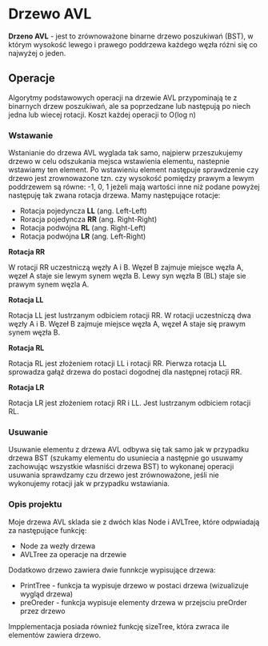 # Drzewo AVL
  
**Drzeno AVL** - jest to zrównoważone binarne drzewo poszukiwań (BST), w którym wysokość lewego i
prawego poddrzewa każdego węzła różni się co najwyżej o jeden.
  
## Operacje
  
Algorytmy podstawowych operacji na drzewie AVL przypominają te z binarnych drzew poszukiwań, ale sa
 poprzedzane lub następują po niech jedna lub wiecej rotacji. Koszt każdej operacji to O(log n)
  
### Wstawanie
  
Wstanianie do drzewa AVL wyglada tak samo, najpierw przeszukujemy drzewo w celu odszukania mejsca 
wstawienia elementu, nastepnie wstawiamy ten element. Po wstawieniu element następuje sprawdzenie 
czy drzewo jest zrownowazone tzn. czy wysokość pomiędzy prawym a lewym poddrzewem są równe: -1, 0, 1
 jeżeli mają wartości inne niż podane powyżej następuję tak zwana rotacja drzewa. Mamy następujące 
rotacje:  
- Rotacja pojedyncza **LL** (ang. Left-Left)  
- Roracja pojedyncza **RR** (ang. Right-Right)  
- Rotacja podwójna **RL** (ang. Right-Left)  
- Rotacja podwójna **LR** (ang. Left-Right)  
  
**Rotacja RR**
  
W rotacji RR uczestniczą węzły A i B. Węzeł B zajmuje miejsce węzła A, węzeł A staje sie lewym synem
 węzła B. Lewy syn węzła B (BL) staje sie prawym synem węzla A.
  
**Rotacja LL**
  
Rotacja LL jest lustrzanym odbiciem rotacji RR. W rotacji uczestniczą dwa węzły A i B. Węzeł B 
zajmuje miejsce węzła A, węzeł A staje się prawym synem węzła B.
  
**Rotacja RL**
  
Rotacja RL jest złożeniem rotacji LL i rotacji RR. Pierwza rotacja LL sprowadza gałąź drzewa do 
postaci dogodnej dla następnej rotacji RR.
  
**Rotacja LR**
  
Rotacja LR jest złożeniem rotacji RR i LL. Jest lustrzanym odbiciem rotacji RL.
  
### Usuwanie
  
Usuwanie elementu z drzewa AVL odbywa się tak samo jak w przypadku drzewa BST (szukamy elementu do usuniecia a następnie go usuwamy zachowując wszystkie własniści drzewa BST) to wykonanej operacji 
usuwania sprawdzamy czu drzewo jest zrównoważone, jeśli nie wykonujemy rotacji jak w przypadku wstawiania.  
  
### Opis projektu
  
Moje drzewa AVL sklada sie z dwóch klas Node i AVLTree, które odpwiadają za następujące funkcję:  
- Node za wezły drzewa  
- AVLTree za operacje na drzewie  
  
Dodatkowo drzewo zawiera dwie funnkcje wypisujące drzewa:  
- PrintTree - funkcja ta wypisuje drzewo w postaci drzewa (wizualizuje wygląd drzewa)    
- preOreder - funkcja wypisuje elementy drzewa w przejsciu preOrder przez drzewo  

Impplementacja posiada również funkcję sizeTree, która zwraca ile elementów zawiera drzewo.
